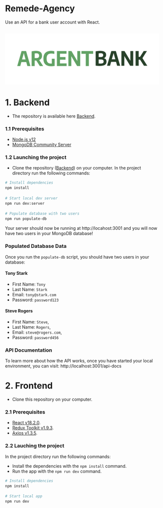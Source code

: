 # Remede-Agency
Use an API for a bank user account with React.
##
![LOGO](./public/logo2.png)
##
# 1. Backend
- The repository is available here [Backend](https://github.com/OpenClassrooms-Student-Center/Project-10-Bank-API).

### 1.1 Prerequisites
- [Node.js v12](https://nodejs.org/en/)
- [MongoDB Community Server](https://www.mongodb.com/try/download/community)

### 1.2 Launching the project
- Clone the repository ([Backend](https://github.com/OpenClassrooms-Student-Center/Project-10-Bank-API)) on your computer.
In the project directory run the following commands:

```bash
# Install dependencies
npm install

# Start local dev server
npm run dev:server

# Populate database with two users
npm run populate-db
```
Your server should now be running at http://locahost:3001 and you will now have two users in your MongoDB database!

### Populated Database Data
Once you run the `populate-db` script, you should have two users in your database:

#### Tony Stark

- First Name: `Tony`
- Last Name: `Stark`
- Email: `tony@stark.com`
- Password: `password123`

#### Steve Rogers

- First Name: `Steve`,
- Last Name: `Rogers`,
- Email: `steve@rogers.com`,
- Password: `password456`

### API Documentation
To learn more about how the API works, once you have started your local environment, you can visit: http://localhost:3001/api-docs

# 2. Frontend
- Clone this repository on your computer.

### 2.1 Prerequisites
- [React v18.2.0](https://react.dev/).
- [Redux Toolkit v1.9.3](https://redux-toolkit.js.org/).
- [Axios v1.3.5](https://www.npmjs.com/package/axios).

### 2.2 Lauching the project
In the project directory run the following commands:
- Install the dependencies with the `npm install` command.
- Run the app with the `npm run dev` command.
```bash
# Install dependencies
npm install

# Start local app
npm run dev
```